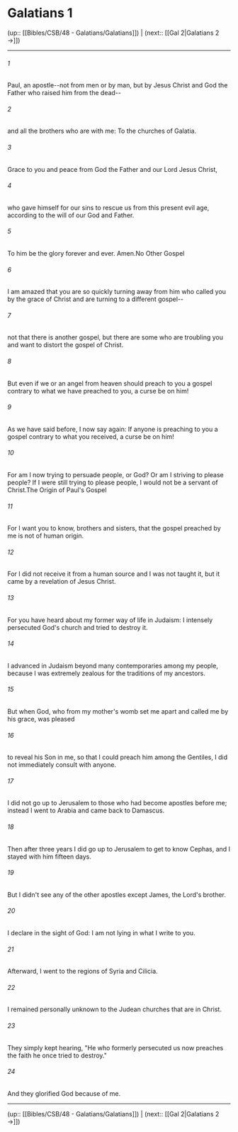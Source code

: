 # Galatians 1

(up:: [[Bibles/CSB/48 - Galatians/Galatians]]) | (next:: [[Gal 2|Galatians 2 →]])

***


###### 1 
Paul, an apostle--not from men or by man, but by Jesus Christ and God the Father who raised him from the dead-- 

###### 2 
and all the brothers who are with me: To the churches of Galatia. 

###### 3 
Grace to you and peace from God the Father and our Lord Jesus Christ, 

###### 4 
who gave himself for our sins to rescue us from this present evil age, according to the will of our God and Father. 

###### 5 
To him be the glory forever and ever. Amen.No Other Gospel 

###### 6 
I am amazed that you are so quickly turning away from him who called you by the grace of Christ and are turning to a different gospel-- 

###### 7 
not that there is another gospel, but there are some who are troubling you and want to distort the gospel of Christ. 

###### 8 
But even if we or an angel from heaven should preach to you a gospel contrary to what we have preached to you, a curse be on him! 

###### 9 
As we have said before, I now say again: If anyone is preaching to you a gospel contrary to what you received, a curse be on him! 

###### 10 
For am I now trying to persuade people, or God? Or am I striving to please people? If I were still trying to please people, I would not be a servant of Christ.The Origin of Paul's Gospel 

###### 11 
For I want you to know, brothers and sisters, that the gospel preached by me is not of human origin. 

###### 12 
For I did not receive it from a human source and I was not taught it, but it came by a revelation of Jesus Christ. 

###### 13 
For you have heard about my former way of life in Judaism: I intensely persecuted God's church and tried to destroy it. 

###### 14 
I advanced in Judaism beyond many contemporaries among my people, because I was extremely zealous for the traditions of my ancestors. 

###### 15 
But when God, who from my mother's womb set me apart and called me by his grace, was pleased 

###### 16 
to reveal his Son in me, so that I could preach him among the Gentiles, I did not immediately consult with anyone. 

###### 17 
I did not go up to Jerusalem to those who had become apostles before me; instead I went to Arabia and came back to Damascus. 

###### 18 
Then after three years I did go up to Jerusalem to get to know Cephas, and I stayed with him fifteen days. 

###### 19 
But I didn't see any of the other apostles except James, the Lord's brother. 

###### 20 
I declare in the sight of God: I am not lying in what I write to you. 

###### 21 
Afterward, I went to the regions of Syria and Cilicia. 

###### 22 
I remained personally unknown to the Judean churches that are in Christ. 

###### 23 
They simply kept hearing, "He who formerly persecuted us now preaches the faith he once tried to destroy." 

###### 24 
And they glorified God because of me.

***

(up:: [[Bibles/CSB/48 - Galatians/Galatians]]) | (next:: [[Gal 2|Galatians 2 →]])
